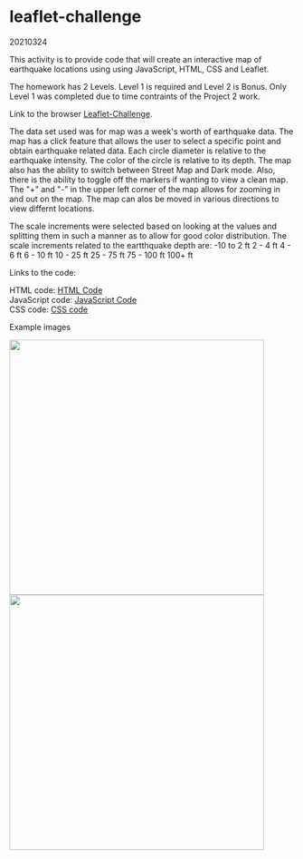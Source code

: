 # leaflet-challenge
20210324

This activity is to provide code that will create an interactive map of earthquake locations using using JavaScript, HTML, CSS and Leaflet.

The homework has 2 Levels.  Level 1 is required and Level 2 is Bonus.  Only Level 1 was completed due to time contraints of the Project 2 work.

Link to the browser <a href="https://troyyoungblood.github.io/D3-Challenge/">Leaflet-Challenge</a>.  

The data set used was for map was a week's worth of earthquake data.  The map has a click feature that allows the user to select a specific point and obtain earthquake related data.  Each circle diameter is relative to the earthquake intensity.  The color of the circle is relative to its depth.  The map also has the ability to switch between Street Map and Dark mode.  Also, there is the ability to toggle off the markers if wanting to view a clean map.  The "+" and "-" in the upper left corner of the map allows for zooming in and out on the map.  The map can alos be moved in various directions to view differnt locations.

The scale increments were selected based on looking at the values and splitting them in such a manner as to allow for good color distribution.  The scale increments related to the eartthquake depth are:
  -10 to 2 ft
  2  - 4 ft
  4 - 6 ft
  6 - 10 ft
  10 - 25 ft
  25 - 75 ft
  75 - 100 ft
  100+ ft

Links to the code:

HTML code: [HTML Code](index.html)<br>
JavaScript code: [JavaScript Code](Leaflet-Step-1/static/js/logic.js)<br>
CSS code: [CSS code](Leaflet-Step-1/static/css/style.css)<br>


Example images

<img src="assets/images/age_v_smoker.PNG" width = "450">
<img src="assets/images/hover_text_box.png" width = "450">
